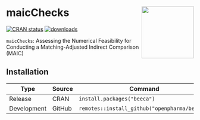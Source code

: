 # maicChecks <a href="https://github.com/clyau/maicChecks"><img src= "https://github.com/user-attachments/assets/16780205-98c6-4bbd-af23-dfec94010d54" align="right" height="140"/></a>

<!-- badges: start -->

[![CRAN status](https://badges.cranchecks.info/flavor/release/maicChecks.svg)](https://cran.r-project.org/web/checks/check_results_maicChecks.html) [![downloads](https://cranlogs.r-pkg.org/badges/maicChecks)](https://www.rdocumentation.org/trends)

<!-- badges: end -->

`maicChecks`: Assessing the Numerical Feasibility for Conducting a Matching-Adjusted Indirect Comparison (MAIC)

## Installation

| Type        | Source | Command                                       |
|-------------|--------|-----------------------------------------------|
| Release     | CRAN   | `install.packages("beeca")`                   |
| Development | GitHub | `remotes::install_github("openpharma/beeca")` |
